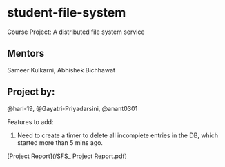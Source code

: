 

# student-file-system
Course Project: A distributed file system service
## Mentors
Sameer Kulkarni, Abhishek Bichhawat

## Project by: 
@hari-19, @Gayatri-Priyadarsini, @anant0301

Features to add:
1. Need to create a timer to delete all incomplete entries in the DB, which started more than 5 mins ago.

[Project Report](/SFS_ Project Report.pdf)

